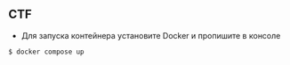 ## CTF 
- Для запуска контейнера установите Docker и пропишите в консоле
```
$ docker compose up
```

